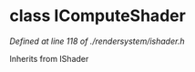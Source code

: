 # class IComputeShader

*Defined at line 118 of ./rendersystem/ishader.h*

Inherits from IShader



